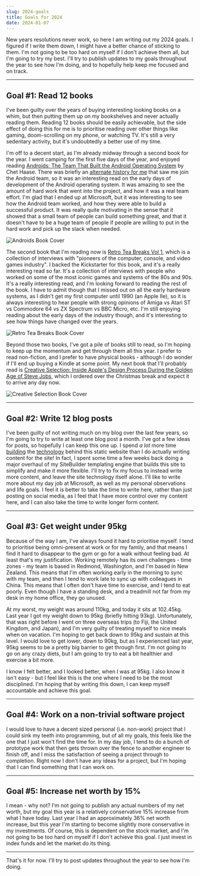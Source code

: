```yaml
---
slug: 2024-goals
title: Goals for 2024
date: 2024-01-07
---
```

New years resolutions never work, so here I am writing out my 2024 goals. I figured if I write them down, I might have a better chance of sticking to them. I'm not going to be too hard on myself if I don't achieve them all, but I'm going to try my best. I'll try to publish updates to my goals throughout the year to see how I'm doing, and to hopefully help keep me focused and on track.

---

## Goal #1: Read 12 books

I've been guilty over the years of buying interesting looking books on a whim, but then putting them up on my bookshelves and never actually reading them. Reading 12 books should be easily achievable, but the side effect of doing this for me is to prioritise reading over other things like gaming, doom-scrolling on my phone, or watching TV. It's still a very sedentary activity, but it's undoubtedly a better use of my time.

I'm off to a decent start, as I'm already midway through a second book for the year. I went camping for the first five days of the year, and enjoyed reading [Androids: The Team That Built the Android Operating System](https://www.chethaase.com/androids) by Chet Haase. There was briefly an [alternate history for me](/posts/2022/five-years-at-microsoft/) that saw me join the Android team, so it was an interesting read on the early days of development of the Android operating system. It was amazing to see the amount of hard work that went into the project, and how it was a real team effort. I'm glad that I ended up at Microsoft, but it was interesting to see how the Android team worked, and how they were able to build a successful product. It was really quite motivating in the sense that it showed that a small team of people can build something great, and that it doesn't have to be a huge team of people if people are willing to put in the hard work and pick up the slack when needed.

![Androids Book Cover](/content/2024/androids_cover_front.webp)

The second book that I'm reading now is [Retro Tea Breaks Vol 1](https://www.kickstarter.com/projects/retroteabreaks/retro-tea-breaks-vol-1-a-book-by-retromancave), which is a collection of interviews with "pioneers of the computer, console, and video games industry". I backed the Kickstarter for this book, and it's a really interesting read so far. It's a collection of interviews with people who worked on some of the most iconic games and systems of the 80s and 90s. It's a really interesting read, and I'm looking forward to reading the rest of the book. I have to admit though that I missed out on all the early hardware systems, as I didn't get my first computer until 1990 (an Apple IIe), so it is always interesting to hear people with strong opinions of Amiga vs Atari ST vs Commodore 64 vs ZX Spectrum vs BBC Micro, etc. I'm still enjoying reading about the early days of the industry though, and it's interesting to see how things have changed over the years.

![Retro Tea Breaks Book Cover](/content/2024/retro_tea_breaks_cover.png)

Beyond those two books, I've got a pile of books still to read, so I'm hoping to keep up the momentum and get through them all this year. I prefer to read non-fiction, and I prefer to have physical books - although I do wonder if I'll end up buying a Kindle at some point. My next book that I'll probably read is [Creative Selection: Inside Apple's Design Process During the Golden Age of Steve Jobs](https://www.amazon.com/Creative-Selection-Inside-Apples-Process/dp/1250203414), which I ordered over the Christmas break and expect it to arrive any day now.

![Creative Selection Book Cover](/content/2024/creative_selection.jpg)

---

## Goal #2: Write 12 blog posts

I've been guilty of not writing much on my blog over the last few years, so I'm going to try to write at least one blog post a month. I've got a few ideas for posts, so hopefully I can keep this one up. I spend *a lot* more time [building](/posts/2020/website-overhaul/) the [technology](/posts/2021/small-site-upgrade/) behind this static website than I do actually writing content for the site! In fact, I spent some time a few weeks back doing a major overhaul of my SiteBuilder templating engine that builds this site to simplify and make it more flexible. I'll try to fix my focus to instead write more content, and leave the site technology itself alone. I'll like to write more about my day job at Microsoft, as well as my personal observations and life goals. I feel it is better to take the time to write here, rather than just posting on social media, as I feel that I have more control over my content here, and I can also take the time to write longer form content.

---

## Goal #3: Get weight under 95kg

Because of the way I am, I've always found it hard to prioritise myself. I tend to prioritise being omni-present at work or for my family, and that means I find it hard to disappear to the gym or go for a walk without feeling bad. At least that's my justification. Working remotely has its own challenges - time zones - my team is based in Redmond, Washington, and I'm based in New Zealand. This means that I'm often working early in the morning to sync with my team, and then I tend to work late to sync up with colleagues in China. This means that I often don't have time to exercise, and I tend to eat poorly. Even though I have a standing desk, and a treadmill not far from my desk in my home office, they go unused.

At my worst, my weight was around 110kg, and today it sits at 102.45kg. Last year I got my weight down to 95kg (briefly hitting 93kg). Unfortunately, that was right before I went on three overseas trips (to Fiji, the United Kingdom, and Japan), and I'm very guilty of treating myself to nice meals when on vacation. I'm hoping to get back down to 95kg and sustain at this level. I would love to get lower, down to 90kg, but as I experienced last year, 95kg seems to be a pretty big barrier to get through first. I'm not going to go on any crazy diets, but I am going to try to eat a bit healthier and exercise a bit more.

I know I felt better, and I looked better, when I was at 95kg. I also know it isn't easy - but I feel like this is the one where I need to be the most disciplined. I'm hoping that by writing this down, I can keep myself accountable and achieve this goal.

---

## Goal #4: Work on a non-trivial software project

I would love to have a decent sized personal (i.e. non-work) project that I could sink my teeth into programming, but of all my goals, this feels like the one that I just won't find the time for. In my day job, I tend to do a bunch of prototype work that then gets thrown over the fence to another engineer to finish off, and I miss the satisfaction of seeing a project through to completion. Right now I don't have any ideas for a project, but I'm hoping that I can find something that I can work on.

---

## Goal #5: Increase net worth by 15%

I mean - why not? I'm not going to publish any actual numbers of my net worth, but my goal this year is a relatively conservative 15% increase from what I have today. Last year I had an approximately 36% net worth increase, but this year I'm starting to become slightly more conservative in my investments. Of course, this is dependent on the stock market, and I'm not going to be too hard on myself if I don't achieve this goal. I just invest in index funds and let the market do its thing.

---

That's it for now. I'll try to post updates throughout the year to see how I'm doing.
